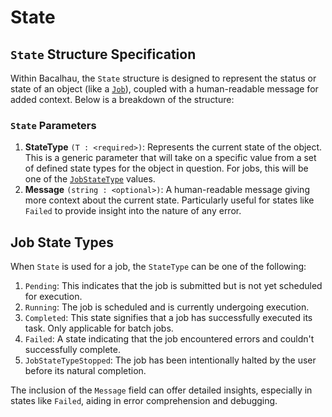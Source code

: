 # State

## `State` Structure Specification

Within Bacalhau, the `State` structure is designed to represent the status or state of an object (like a [`Job`](../job/)), coupled with a human-readable message for added context. Below is a breakdown of the structure:

### `State` Parameters

1. **StateType** `(T : <required>)`: Represents the current state of the object. This is a generic parameter that will take on a specific value from a set of defined state types for the object in question. For jobs, this will be one of the [`JobStateType`](state.md#job-state-types) values.
2. **Message** `(string : <optional>)`: A human-readable message giving more context about the current state. Particularly useful for states like `Failed` to provide insight into the nature of any error.

## Job State Types

When `State` is used for a job, the `StateType` can be one of the following:

1. `Pending`: This indicates that the job is submitted but is not yet scheduled for execution.
2. `Running`: The job is scheduled and is currently undergoing execution.
3. `Completed`: This state signifies that a job has successfully executed its task. Only applicable for batch jobs.
4. `Failed`: A state indicating that the job encountered errors and couldn't successfully complete.
5. `JobStateTypeStopped`: The job has been intentionally halted by the user before its natural completion.

The inclusion of the `Message` field can offer detailed insights, especially in states like `Failed`, aiding in error comprehension and debugging.
